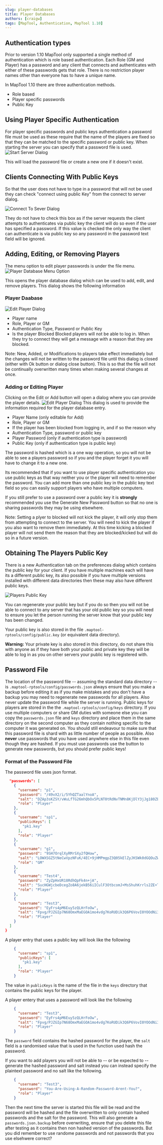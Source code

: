 ```yaml
---
slug: player-databases
title: Player Databases
authors: [craigw]
tags: [MapTool, Authentication, MapTool 1.10]
---
```


## Authentication types
Prior to version 1.10 MapTool only supported a single method of authentication which is role based authentication. Each Role (GM and Player) has a password and any client that connects and authenticates with either of these passwords gets that role. There is no restriction player names other than everyone has to have a unique name.

In MapTool 1.10 there are three authentication methods.
* Role based
* Player specific passwords
* Public Key

## Using Player Specific Authentication
For player specific passwords and public keys authentication a password file must be used as these require that the name of the players are fixed so that they can be matched to the specific password or public key. When starting the server you can specify that a password file is used.
![Start Server Dialog](./start-server-dialog.png)

This will load the password file or create a new one if it doesn't exist.


## Clients Connecting With Public Keys
So that the user does not have to type in a password that will not be used they can check "connect using public Key" from the connect to server dialog.

![Connect To Sever Dialog](./connect-using-public-key.png)

They do not have to check this box as if the server requests the client attempts to authenticates via public key the client will do so even if the user has specified a password. If this value is checked the only way the client can authenticate is via public key so any password in the password text field will be ignored. 


## Adding, Editing, or Removing Players
The menu option to edit player passwords is under the file menu.
![Player Database Menu Option](./player-database-menu.png)

This opens the player database dialog which can be used to add, edit, and remove players. This dialog shows the following information

### Player Daabase
![Edit Player Dialog](./player-database.png)
* Player name
* Role, Player or GM
* Authentication Type, Password or Public Key
* Is the player Blocked
Blocked players will not be able to log in. When they try to connect they will get a message with a reason that they are blocked.

Note: New, Added, or Modifications to players take effect immediately but the changes will not be written to the password file until this dialog is closed (either with Ok button or dialog close button). This is so that the file will not be continually overwritten many times when making several changes at once.


### Adding or Editing Player
Clicking on the Edit or Add button will open a dialog where you can provide the player details.
![Edit Player Dialog](./edit-player-dialog.png)
This dialog is used to provide the information required for the player database entry.
* Player Name (only editable for Add)
* Role, Player or GM
* If the player has been blocked from logging in, and if so the reason why
* Authentication Type, password or public key
* Player Password (only if authentication type is password)
* Public Key (only if authentication type is public key)

The password is hashed which is a one way operation, so you will not be able to see a players password so if you and the player forget it you will have to change it to a new one.

Its recommended that if you want to use player specific authentication you use public keys as that way neither you or the player will need to remember the password. You can add more than one public key in the public key text field so you can easily support players who have multiple computers.

If you still prefer to use a password over a public key it is **strongly** recommended you use the Generate New Password button so that no one is sharing passwords they may be using elsewhere.

Note: Setting a plyer to blocked will not kick the player, it will only stop them from attempting to connect to the server. You will need to kick the player if you also want to remove them immediately. At this time kicking a blocked player will not send them the reason that they are blocked/kicked but will do so in a future version.


## Obtaining The Players Public Key
There is a new Authentication tab on the preferences dialog which contains the public key for your client. If you have multiple machines each will have its a different public key, its also possible if you have multiple versions installed with different data directories then these may also have different public keys.

![Players Public Key](./public-key.png)

You can regenerate your public key but if you do so then you will not be able to connect to any server that has your old public key so you will need to ensure you let the person running the server know that your public key has been changed. 

Your public key is also stored in the file `.maptool-rptools/config/public.key` (or equivalent data directory).

**Warning:** Your private key is also stored in this directory, do not share this with anyone as if they have both your public and private key they will be able to log in as you on other servers your public key is registered with.


## Password File
The location of the password file -- assuming the standard data directory -- is `.maptool-rptools/config/passwords.json` always ensure that you make a backup before editing it as if you make mistakes and you don't have a backup you may need to regenerate new passwords for all players. Also never update the password file while the server is running. Public keys for players are stored in the the `.maptool-rptools/config/keys` directory. If you use multiple computers or share GM duties with someone else you can copy the `passwords.json` file and `keys` directory and place them in the same directory on the second computer as they contain nothing specific to the computer it was generated on. You should still endeavour to make sure that this password file is shard with as little number of people as possible. Also **never** use passwords that you have used anywhere else in this file even though they are hashed. If you must use passwords use the button to generate new passwords, but you should prefer public keys!

### Format of the Password File
The password file uses json format. 
```json
  "passwords": [
    {
      "username": "p1",
      "password": "/49vX2/i/5YhQZTaalYnoA",
      "salt": "DZAp3sKZSY/vWuLfTG26mhQbOx5PLNT0tRdNvTNMn8KjDlY3jJg180ZBN56ehfkygOk6v0CgySZaufGkOKj7RqOwudzoWZhtNGSabkbI4s85TG7Ecfz8HQQRfIi1XtWrlqkrnuiyD8zQFg9zNr0xvQlUwzL5UOK7emt/xPr2QfU",
      "role": "Player"
    },
    {
      "username": "sp1",
      "publicKeys": [
        "pk1.key"
      ],
      "role": "Player"
    },
    {
      "username": "g1",
      "password": "9SH7OrqlXyRMrSXy2fQHaw",
      "salt": "LOWXSGZ5tNeCwVpzNFuK/4EC+9jHMPmgpZ3Q05kElZyJKSWk0dGQOuZWADH2ZYAs4UvN3DVczMbAO6Dm5+NdnvsZsb/SnZ/xEM0QZ5yvmOh0bGjWEHwqTwFBbRUrzlpzy1nNKdJU8e7G2qWmaLUCDSV5Ut50l9aBfeL29d5btLA",
      "role": "GM"
    },
    {
      "username": "Test4",
      "password": "ZyZpHxUR18RdhQpFk4n+jA",
      "salt": "SucHGWjcbeDcegZo8A6jekB56iICulF3OtbcomJ+MsShuhKrrls2ZE+T25aTj/xAFu5wZlfE129LgBYvw/C3q2zeEyvjEmXprq5rzW8+c8VaXIRPSHbz5ursX5pRL8qcxbsCm4RFozld6R9/P6+IC3TC3DWoq6CRsvzHpIO2Nnc",
      "role": "Player"
    },
    {
      "username": "Test3",
      "password": "EyFrs4pM6Euy5zQLHrFoOw",
      "salt": "Fpvg/PJZGIp7N68OmxMaEGOA1mo4vdg7KoRUDik3Q6P6VovI0YOOdNi3iyo9WgcuukhXjlSoxBqG3Cz/hNQRVVgsXdGwcb86K20imFBbfyzpuNt3a/51u9HTQuYoE8FzzNsTdCI/VPmyQjgvP+AwSYT0i7m/GRXdtugoOWGnDgY",
      "role": "Player"
    }
  ]
}
```

A player entry that uses a public key will look like the following
```json
    {
      "username": "sp1",
      "publicKeys": [
        "pk1.key"
      ],
      "role": "Player"
    }
```
The value in `publicKeys` is the name of the file in the `keys` directory that contains the public keys for the player.

A player entery that uses a password will look like the following
```json
    {
      "username": "Test3",
      "password": "EyFrs4pM6Euy5zQLHrFoOw",
      "salt": "Fpvg/PJZGIp7N68OmxMaEGOA1mo4vdg7KoRUDik3Q6P6VovI0YOOdNi3iyo9WgcuukhXjlSoxBqG3Cz/hNQRVVgsXdGwcb86K20imFBbfyzpuNt3a/51u9HTQuYoE8FzzNsTdCI/VPmyQjgvP+AwSYT0i7m/GRXdtugoOWGnDgY",
      "role": "Player"
    }
```
The `password` field contains the hashed password for the player, the `salt` field is a randomised value that is used in the function used hash the password.

If you want to add players you will not be able to -- or be expected to -- generate the hashed password and salt instead you can instead specify the plaintext password and no salt like the following.
```json
    {
      "username": "Test3",
      "password": "You-Are-Using-A-Random-Password-Arent-You?",
      "role": "Player"
    }
```
Then the next time the server is started this file will be read and the password will be hashed and the file overwritten to only contain hashed passwords and the salt for the password. This will also generate a `passwords.json.backup` before overwriting, ensure that you delete this file after testing as it contains then non hashed version of the passwords. But you did remember to use randome passwords and not passwords that you use elsehwere correct?